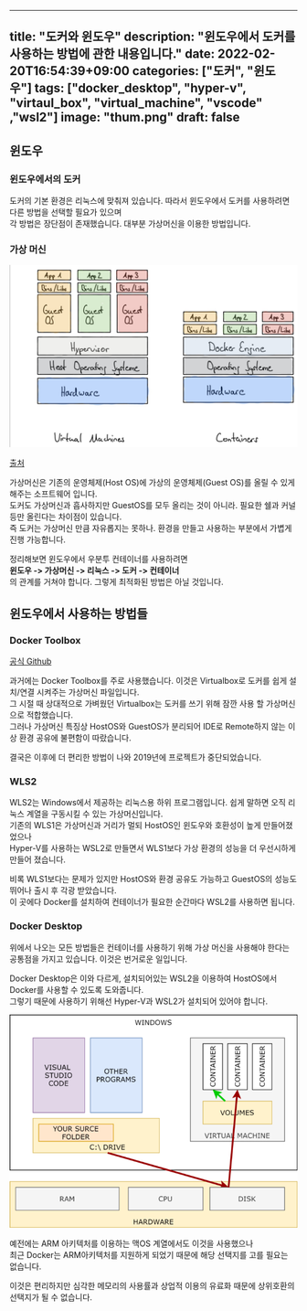 
---
title: "도커와 윈도우"
description: "윈도우에서 도커를 사용하는 방법에 관한 내용입니다."
date: 2022-02-20T16:54:39+09:00
categories: ["도커", "윈도우"]
tags: ["docker_desktop", "hyper-v", "virtaul_box", "virtual_machine", "vscode" ,"wsl2"]
image: "thum.png"
draft: false
---

## 윈도우

### 윈도우에서의 도커

도커의 기본 환경은 리눅스에 맞춰져 있습니다. 따라서 윈도우에서 도커를 사용하려면 다른 방법을 선택할 필요가 있으며  
각 방법은 장단점이 존재했습니다.  대부분 가상머신을 이용한 방법입니다.

### 가상 머신

![가상머신과 도커](1.jpg)

[출처](https://commons.wikimedia.org/wiki/File:Dockervsvm.jpg)

가상머신은 기존의 운영체제(Host OS)에 가상의 운영체제(Guest OS)를 올릴 수 있게 해주는 소프트웨어 입니다.  
도커도 가상머신과 흡사하지만 GuestOS를 모두 올리는 것이 아니라. 필요한 쉘과 커널등만 올린다는 차이점이 있습니다.  
즉 도커는 가상머신 만큼 자유롭지는 못하나. 환경을 만들고 사용하는 부분에서 가볍게 진행 가능합니다.

정리해보면 윈도우에서 우분투 컨테이너를 사용하려면  
**윈도우 -> 가상머신 -> 리눅스 -> 도커 -> 컨테이너**  
의 관계를 거쳐야 합니다. 그렇게 최적화된 방법은 아닐 것입니다.


## 윈도우에서 사용하는 방법들

### Docker Toolbox

[공식 Github](https://github.com/docker-archive/toolbox/releases)

과거에는 Docker Toolbox를 주로 사용했습니다.  이것은 Virtualbox로 도커를 쉽게 설치/연결 시켜주는 가상머신 파일입니다.  
그 시절 때 상대적으로 가벼웠던 Virtualbox는 도커를 쓰기 위해 잠깐 사용 할 가상머신으로 적합했습니다.  
그러나 가상머신 특징상 HostOS와 GuestOS가 분리되어 IDE로 Remote하지 않는 이상 환경 공유에 불편함이 따랐습니다.

결국은 이후에 더 편리한 방법이 나와 2019년에 프로젝트가 중단되었습니다.


### WLS2

WLS2는 Windows에서 제공하는 리눅스용 하위 프로그램입니다. 쉽게 말하면 오직 리눅스 계열을 구동시킬 수 있는 가상머신입니다.  
기존의 WLS1은 가상머신과 거리가 멀되 HostOS인 윈도우와 호환성이 높게 만들어졌었으나  
Hyper-V를 사용하는 WSL2로 만들면서 WLS1보다 가상 환경의 성능을 더 우선시하게 만들어 졌습니다.

비록 WLS1보다는 문제가 있지만 HostOS와 환경 공유도 가능하고 GuestOS의 성능도 뛰어나 출시 후 각광 받았습니다.  
이 곳에다 Docker를 설치하여 컨테이너가 필요한 순간마다 WSL2를 사용하면 됩니다.

### Docker Desktop

위에서 나오는 모든 방법들은 컨테이너를 사용하기 위해 가상 머신을 사용해야 한다는 공통점을 가지고 있습니다. 이것은 번거로운 일입니다.

Docker Desktop은 이와 다르게, 설치되어있는 WSL2을 이용하여 HostOS에서 Docker를 사용할 수 있도록 도와줍니다.  
그렇기 때문에 사용하기 위해선 Hyper-V과 WSL2가 설치되어 있어야 합니다.

![도커 데스크탑 원리](2.png)

예전에는 ARM 아키텍처를 이용하는 맥OS 계열에서도 이것을 사용했으나  
최근 Docker는 ARM아키텍처를 지원하게 되었기 때문에 해당 선택지를 고를 필요는 없습니다.

이것은 편리하지만 심각한 메모리의 사용률과 상업적 이용의 유료화 때문에 상위호환의 선택지가 될 수 없습니다.
